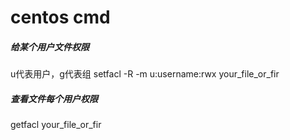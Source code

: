 # centos cmd

##### 给某个用户文件权限

u代表用户，g代表组
setfacl -R -m u:username:rwx your_file_or_fir

##### 查看文件每个用户权限

getfacl your_file_or_fir


